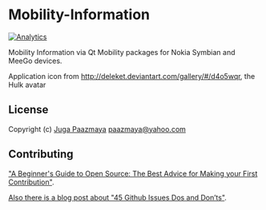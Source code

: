 # Mobility-Information

[![Analytics](https://ga-beacon.appspot.com/UA-2643697-15/Mobility-Information/index?flat)](https://github.com/igrigorik/ga-beacon)


Mobility Information via Qt Mobility packages for Nokia Symbian and MeeGo devices.


Application icon from http://deleket.deviantart.com/gallery/#/d4o5wqr, the Hulk avatar

## License

Copyright (c) [Juga Paazmaya](https://paazmaya.fi) <paazmaya@yahoo.com>

## Contributing

["A Beginner's Guide to Open Source: The Best Advice for Making your First Contribution"](http://hf.heidilabs.com/blog/a-beginners-guide-to-open-source-making-your-first-contribution).

[Also there is a blog post about "45 Github Issues Dos and Don’ts"](https://davidwalsh.name/45-github-issues-dos-donts).
